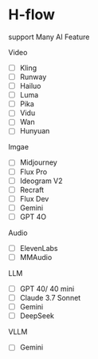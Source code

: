 # H-flow

support Many AI Feature

Video
  - [ ] Kling
  - [ ] Runway
  - [ ] Hailuo
  - [ ] Luma
  - [ ] Pika
  - [ ] Vidu
  - [ ] Wan
  - [ ] Hunyuan

Imgae
  - [ ] Midjourney
  - [ ] Flux Pro
  - [ ] Ideogram V2
  - [ ] Recraft
  - [ ] Flux Dev
  - [ ] Gemini
  - [ ] GPT 4O

Audio
  - [ ] ElevenLabs
  - [ ] MMAudio

LLM
  - [ ] GPT 40/ 40 mini
  - [ ] Claude 3.7 Sonnet 
  - [ ] Gemini
  - [ ] DeepSeek

VLLM
  - [ ] Gemini